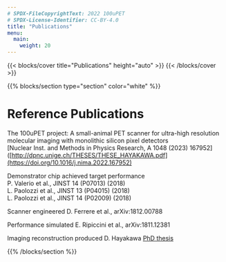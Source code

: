 ```yaml
---
# SPDX-FileCopyrightText: 2022 100uPET
# SPDX-License-Identifier: CC-BY-4.0
title: "Publications"
menu:
  main:
    weight: 20
---
```


{{< blocks/cover title="Publications" height="auto" >}}
{{< /blocks/cover >}}


{{% blocks/section type="section" color="white" %}}

# Reference Publications

The 100uPET project: A small-animal PET scanner for ultra-high resolution molecular imaging with monolithic silicon pixel detectors  
[Nuclear Inst. and Methods in Physics Research, A 1048 (2023) 167952]([http://dpnc.unige.ch/THESES/THESE_HAYAKAWA.pdf](https://doi.org/10.1016/j.nima.2022.167952)

Demonstrator chip achieved target performance  
P. Valerio et al., JINST 14 (P07013) (2018)  
L. Paolozzi et al., JINST 13 (P04015) (2018)  
L. Paolozzi et al., JINST 14 (P02009) (2018)  

Scanner engineered
D. Ferrere et al., arXiv:1812.00788

Performance simulated
E. Ripiccini et al., arXiv:1811.12381

Imaging reconstruction produced
D. Hayakawa [PhD thesis](http://dpnc.unige.ch/THESES/THESE_HAYAKAWA.pdf)

{{% /blocks/section %}}
